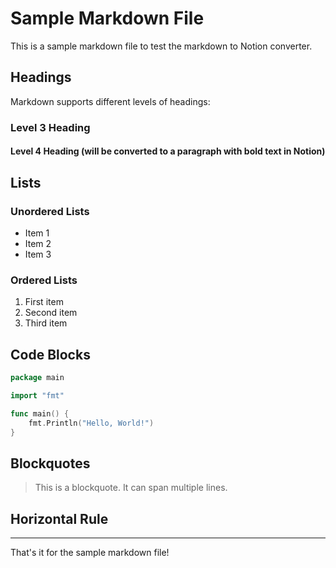 # Sample Markdown File

This is a sample markdown file to test the markdown to Notion converter.

## Headings

Markdown supports different levels of headings:

### Level 3 Heading

#### Level 4 Heading (will be converted to a paragraph with bold text in Notion)

## Lists

### Unordered Lists

- Item 1
- Item 2
- Item 3

### Ordered Lists

1. First item
2. Second item
3. Third item

## Code Blocks

```go
package main

import "fmt"

func main() {
    fmt.Println("Hello, World!")
}
```

## Blockquotes

> This is a blockquote.
> It can span multiple lines.

## Horizontal Rule

---

That's it for the sample markdown file!
